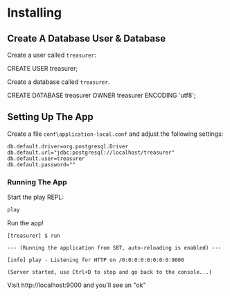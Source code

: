 # Installing

## Create A Database User & Database

Create a user called `treasurer`:

  CREATE USER treasurer;

Create a database called `treasurer`.

  CREATE DATABASE treasurer OWNER treasurer ENCODING 'utf8';

## Setting Up The App

Create a file `conf\application-local.conf` and adjust the following settings:

```
db.default.driver=org.postgresql.Driver
db.default.url="jdbc:postgresql://localhost/treasurer"
db.default.user=treasurer
db.default.password=""
```

### Running The App

Start the play REPL:

```bash
play
```

Run the app!

```
[treasurer] $ run

--- (Running the application from SBT, auto-reloading is enabled) ---

[info] play - Listening for HTTP on /0:0:0:0:0:0:0:0:9000

(Server started, use Ctrl+D to stop and go back to the console...)
```

Visit http://localhost:9000 and you'll see an "ok"
